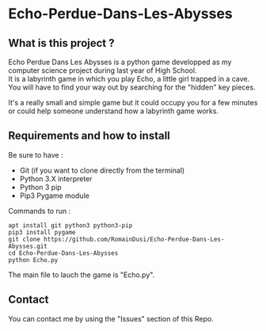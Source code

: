 # Echo-Perdue-Dans-Les-Abysses

## What is this project ?

Echo Perdue Dans Les Abysses is a python game developped as my computer science project during last year of High School.  
It is a labyrinth game in which you play Echo, a little girl trapped in a cave.  
You will have to find your way out by searching for the "hidden" key pieces.

It's a really small and simple game but it could occupy you for a few minutes or could help someone understand how a labyrinth game works.

## Requirements and how to install

Be sure to have :
- Git (if you want to clone directly from the terminal)
- Python 3.X interpreter
- Python 3 pip
- Pip3 Pygame module

Commands to run :
```
apt install git python3 python3-pip
pip3 install pygame
git clone https://github.com/RomainDusi/Echo-Perdue-Dans-Les-Abysses.git
cd Echo-Perdue-Dans-Les-Abysses
python Echo.py
```

The main file to lauch the game is "Echo.py".

## Contact

You can contact me by using the "Issues" section of this Repo.
